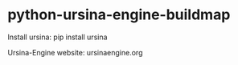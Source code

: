 # python-ursina-engine-buildmap

Install ursina: pip install ursina

Ursina-Engine website: ursinaengine.org
